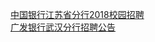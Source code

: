   
[中国银行江苏省分行2018校园招聘](http://www.dianyue.me/archives/424/r3cig0eqlh979123/)  
[广发银行武汉分行招聘公告](http://www.dianyue.me/archives/250/6d10xwo5i7n7dz69/)